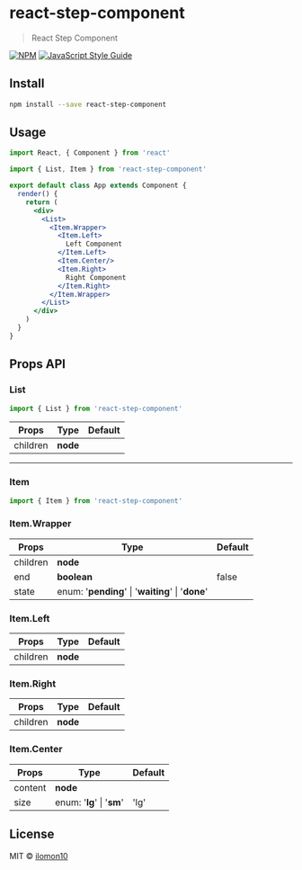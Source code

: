 # react-step-component

> React Step Component

[![NPM](https://img.shields.io/npm/v/react-step-component.svg)](https://www.npmjs.com/package/react-step-component) [![JavaScript Style Guide](https://img.shields.io/badge/code_style-standard-brightgreen.svg)](https://standardjs.com)

## Install

```bash
npm install --save react-step-component
```

## Usage

```jsx
import React, { Component } from 'react'

import { List, Item } from 'react-step-component'

export default class App extends Component {
  render() {
    return (
      <div>
        <List>
          <Item.Wrapper>
            <Item.Left>
              Left Component
            </Item.Left>
            <Item.Center/>
            <Item.Right>
              Right Component
            </Item.Right>
          </Item.Wrapper>
        </List>
      </div>
    )
  }
}
```

## Props API

### List

```jsx
import { List } from 'react-step-component'
```

Props | Type | Default
------|------|------
children | **node** | 

___

### Item

```jsx
import { Item } from 'react-step-component'
```

### Item.Wrapper

Props | Type | Default
------|------|------
children | **node** | 
end | **boolean** | false
state | enum: '**pending**' \| '**waiting**' \| '**done**'

### Item.Left

Props | Type | Default
------|------|------
children | **node** |

### Item.Right

Props | Type | Default
------|------|------
children | **node** |

### Item.Center

Props | Type | Default
------|------|------
content | **node** |
size | enum: '**lg**' \| '**sm**' | 'lg'

## License

MIT © [ilomon10](https://github.com/ilomon10)

